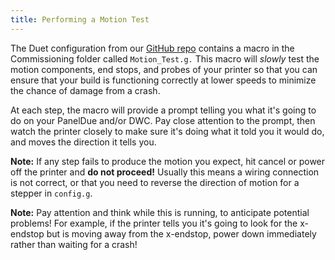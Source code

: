 ```yaml
---
title: Performing a Motion Test
---
```


The Duet configuration from our [GitHub repo](https://github.com/railcore/configs/) contains a macro in the Commissioning folder called `Motion_Test.g.`  This macro will *slowly* test the motion components, end stops, and probes of your printer so that you can ensure that your build is functioning correctly at lower speeds to minimize the chance of damage from a crash.

At each step, the macro will provide a prompt telling you what it's going to do on your PanelDue and/or DWC.  Pay close attention to the prompt, then watch the printer closely to make sure it's doing what it told you it would do, and moves the direction it tells you.

**Note:** If any step fails to produce the motion you expect, hit cancel or power off the printer and **do not proceed!**  Usually this means a wiring connection is not correct, or that you need to reverse the direction of motion for a stepper in `config.g`.

**Note:** Pay attention and think while this is running, to anticipate potential problems!  For example, if the printer tells you it's going to look for the x-endstop but is moving away from the x-endstop, power down immediately rather than waiting for a crash!
